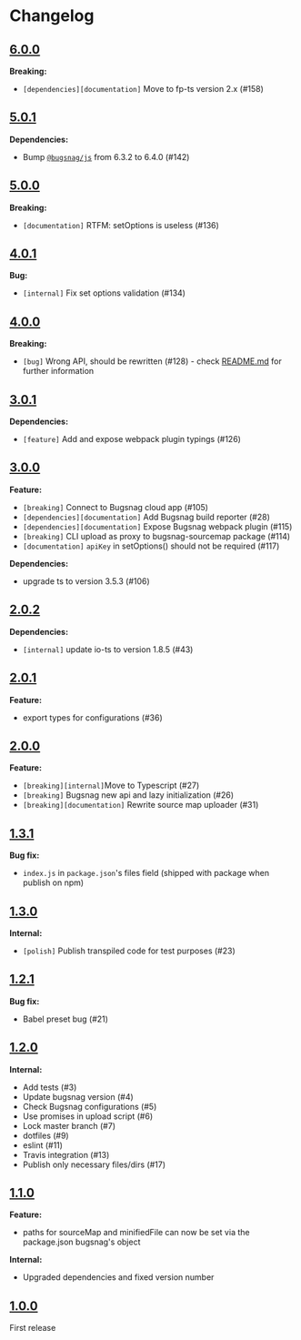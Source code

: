 # Changelog

## [6.0.0](https://github.com/contactlab/gluex/releases/tag/v6.0.0)

**Breaking:**

- `[dependencies][documentation]` Move to fp-ts version 2.x (#158)

## [5.0.1](https://github.com/contactlab/gluex/releases/tag/v5.0.1)

**Dependencies:**

- Bump [`@bugsnag/js`](https://github.com/bugsnag/bugsnag-js) from 6.3.2 to 6.4.0 (#142)

## [5.0.0](https://github.com/contactlab/gluex/releases/tag/v5.0.0)

**Breaking:**

- `[documentation]` RTFM: setOptions is useless (#136)

## [4.0.1](https://github.com/contactlab/gluex/releases/tag/v4.0.1)

**Bug:**

- `[internal]` Fix set options validation (#134)

## [4.0.0](https://github.com/contactlab/gluex/releases/tag/v4.0.0)

**Breaking:**

- `[bug]` Wrong API, should be rewritten (#128) - check [README.md](README.md) for further information

## [3.0.1](https://github.com/contactlab/gluex/releases/tag/v3.0.1)

**Dependencies:**

- `[feature]` Add and expose webpack plugin typings (#126)

## [3.0.0](https://github.com/contactlab/gluex/releases/tag/v3.0.0)

**Feature:**

- `[breaking]` Connect to Bugsnag cloud app (#105)
- `[dependencies][documentation]` Add Bugsnag build reporter (#28)
- `[dependencies][documentation]` Expose Bugsnag webpack plugin (#115)
- `[breaking]` CLI upload as proxy to bugsnag-sourcemap package (#114)
- `[documentation]` `apiKey` in setOptions() should not be required (#117)

**Dependencies:**

- upgrade ts to version 3.5.3 (#106)

## [2.0.2](https://github.com/contactlab/gluex/releases/tag/v2.0.2)

**Dependencies:**

- `[internal]` update io-ts to version 1.8.5 (#43)

## [2.0.1](https://github.com/contactlab/gluex/releases/tag/v2.0.1)

**Feature:**

- export types for configurations (#36)

## [2.0.0](https://github.com/contactlab/gluex/releases/tag/v2.0.0)

**Feature:**

- `[breaking][internal]`Move to Typescript (#27)
- `[breaking]` Bugsnag new api and lazy initialization (#26)
- `[breaking][documentation]` Rewrite source map uploader (#31)

## [1.3.1](https://github.com/contactlab/gluex/releases/tag/v1.3.1)

**Bug fix:**

- `index.js` in `package.json`'s files field (shipped with package when publish on npm)

## [1.3.0](https://github.com/contactlab/gluex/releases/tag/v1.3.0)

**Internal:**

- `[polish]` Publish transpiled code for test purposes (#23)

## [1.2.1](https://github.com/contactlab/gluex/releases/tag/v1.2.1)

**Bug fix:**

- Babel preset bug (#21)

## [1.2.0](https://github.com/contactlab/gluex/releases/tag/v1.2.0)

**Internal:**

- Add tests (#3)
- Update bugsnag version (#4)
- Check Bugsnag configurations (#5)
- Use promises in upload script (#6)
- Lock master branch (#7)
- dotfiles (#9)
- eslint (#11)
- Travis integration (#13)
- Publish only necessary files/dirs (#17)

## [1.1.0](https://github.com/contactlab/gluex/releases/tag/v1.1.0)

**Feature:**

- paths for sourceMap and minifiedFile can now be set via the package.json bugsnag's object

**Internal:**

- Upgraded dependencies and fixed version number

## [1.0.0](https://github.com/contactlab/gluex/releases/tag/v1.0.0)

First release
